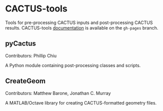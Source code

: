 CACTUS-tools
============
Tools for pre-processing CACTUS inputs and post-processing CACTUS results.
CACTUS-tools [documentation](http://snl-waterpower.github.io/CACTUS-tools/) is available on the `gh-pages` branch. 

## pyCactus
Contributors: Phillip Chiu

A Python module containing post-processing classes and scripts.

## CreateGeom
Contributors: Matthew Barone, Jonathan C. Murray

A MATLAB/Octave library for creating CACTUS-formatted geometry files.
